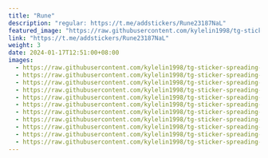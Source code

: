 ```yaml
---
title: "Rune"
description: "regular: https://t.me/addstickers/Rune23187NaL"
featured_image: "https://raw.githubusercontent.com/kylelin1998/tg-sticker-spreading-worldwide-images/main/img/8f8af923-44e6-4e21-a47c-02d1d538ce02.jpg"
link: "https://t.me/addstickers/Rune23187NaL"
weight: 3
date: 2024-01-17T12:51:00+08:00
images:
  - https://raw.githubusercontent.com/kylelin1998/tg-sticker-spreading-worldwide-images/main/img/8f8af923-44e6-4e21-a47c-02d1d538ce02.jpg
  - https://raw.githubusercontent.com/kylelin1998/tg-sticker-spreading-worldwide-images/main/img/77a81b63-4660-48aa-bb02-658c76ffe96b.jpg
  - https://raw.githubusercontent.com/kylelin1998/tg-sticker-spreading-worldwide-images/main/img/b99f1893-aadf-4095-92d6-1210c4ba7a63.jpg
  - https://raw.githubusercontent.com/kylelin1998/tg-sticker-spreading-worldwide-images/main/img/e822c0c7-84d3-46b4-ae3d-ed47af20fdee.jpg
  - https://raw.githubusercontent.com/kylelin1998/tg-sticker-spreading-worldwide-images/main/img/71aa590b-50f0-46a6-9c20-d15fca8c1cbb.jpg
  - https://raw.githubusercontent.com/kylelin1998/tg-sticker-spreading-worldwide-images/main/img/9512ca5d-d0e0-42ac-a603-6db6223a5566.jpg
  - https://raw.githubusercontent.com/kylelin1998/tg-sticker-spreading-worldwide-images/main/img/c9989282-2f73-4496-b7c5-ce5195f87a05.jpg
  - https://raw.githubusercontent.com/kylelin1998/tg-sticker-spreading-worldwide-images/main/img/1157d536-1f06-4bd8-bfb3-818bb7e4a910.jpg
  - https://raw.githubusercontent.com/kylelin1998/tg-sticker-spreading-worldwide-images/main/img/ef3d1b1f-232f-4c95-ae70-0987e189c308.jpg
  - https://raw.githubusercontent.com/kylelin1998/tg-sticker-spreading-worldwide-images/main/img/14457c72-2650-400b-a58f-ef7c917ca360.jpg
  - https://raw.githubusercontent.com/kylelin1998/tg-sticker-spreading-worldwide-images/main/img/40315087-417f-4143-86ce-ec0f81f99de6.jpg
---
```

